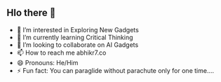## Hlo there 👋
- 👀 I’m interested in Exploring New Gadgets
- 🌱 I’m currently learning Critical Thinking
- 💞️ I’m looking to collaborate on AI Gadgets
- 📫 How to reach me abhikr7.co
- 😄 Pronouns: He/Him
- ⚡ Fun fact: You can paraglide without parachute only for one time....

<!---
AbheekrajUpadhyayBhattarai/AbheekrajUpadhyayBhattarai is a ✨ special ✨ repository because its `README.md` (this file) appears on your GitHub profile.
You can click the Preview link to take a look at your changes.
--->
